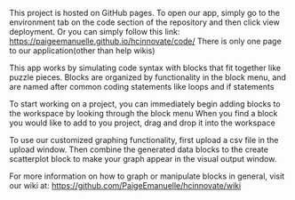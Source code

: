 This project is hosted on GitHub pages. To open our app, simply go to the environment tab on the code section of the repository and 
then click view deployment. 
Or you can simply follow this link: https://paigeemanuelle.github.io/hcinnovate/code/
There is only one page to our application(other than help wikis)

This app works by simulating code syntax with blocks that fit together like puzzle pieces.
Blocks are organized by functionality in the block menu, and are named after common coding statements like loops and if statements

To start working on a project, you can immediately begin adding blocks to the workspace by looking through the block menu
When you find a block you would like to add to you project, drag and drop it into the workspace

To use our customized graphing functionality, first upload a csv file in the upload window. Then combine the generated data blocks to 
the create scatterplot block to make your graph appear in the visual output window. 

For more information on how to graph or manipulate blocks in general, visit our wiki at: https://github.com/PaigeEmanuelle/hcinnovate/wiki
